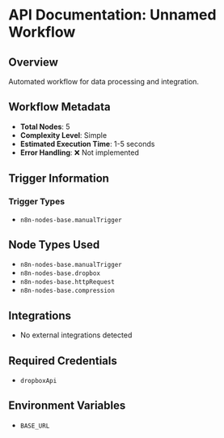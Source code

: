 # API Documentation: Unnamed Workflow

## Overview
Automated workflow for data processing and integration.

## Workflow Metadata
- **Total Nodes**: 5
- **Complexity Level**: Simple
- **Estimated Execution Time**: 1-5 seconds
- **Error Handling**: ❌ Not implemented

## Trigger Information
### Trigger Types
- `n8n-nodes-base.manualTrigger`

## Node Types Used
- `n8n-nodes-base.manualTrigger`
- `n8n-nodes-base.dropbox`
- `n8n-nodes-base.httpRequest`
- `n8n-nodes-base.compression`

## Integrations
- No external integrations detected

## Required Credentials
- `dropboxApi`

## Environment Variables
- `BASE_URL`
